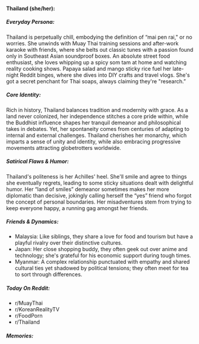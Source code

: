#### Thailand (she/her):

##### Everyday Persona:

Thailand is perpetually chill, embodying the definition of “mai pen rai," or no worries. She unwinds with Muay Thai training sessions and after-work karaoke with friends, where she belts out classic tunes with a passion found only in Southeast Asian soundproof boxes. An absolute street food enthusiast, she loves whipping up a spicy som tam at home and watching reality cooking shows. Papaya salad and mango sticky rice fuel her late-night Reddit binges, where she dives into DIY crafts and travel vlogs. She's got a secret penchant for Thai soaps, always claiming they're "research.” 

##### Core Identity:

Rich in history, Thailand balances tradition and modernity with grace. As a land never colonized, her independence stitches a core pride within, while the Buddhist influence shapes her tranquil demeanor and philosophical takes in debates. Yet, her spontaneity comes from centuries of adapting to internal and external challenges. Thailand cherishes her monarchy, which imparts a sense of unity and identity, while also embracing progressive movements attracting globetrotters worldwide.

##### Satirical Flaws & Humor:

Thailand's politeness is her Achilles' heel. She'll smile and agree to things she eventually regrets, leading to some sticky situations dealt with delightful humor. Her “land of smiles” demeanor sometimes makes her more diplomatic than decisive, jokingly calling herself the “yes” friend who forgot the concept of personal boundaries. Her misadventures stem from trying to keep everyone happy, a running gag amongst her friends.

##### Friends & Dynamics:

- Malaysia: Like siblings, they share a love for food and tourism but have a playful rivalry over their distinctive cultures.
- Japan: Her close shopping buddy, they often geek out over anime and technology; she's grateful for his economic support during tough times.
- Myanmar: A complex relationship punctuated with empathy and shared cultural ties yet shadowed by political tensions; they often meet for tea to sort through differences.

##### Today On Reddit:

- r/MuayThai
- r/KoreanRealityTV
- r/FoodPorn
- r/Thailand

##### Memories:

